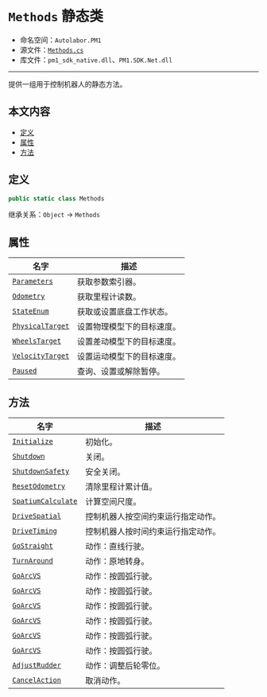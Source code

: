 # `Methods` 静态类

- 命名空间：`Autolabor.PM1`
- 源文件：[`Methods.cs`](https://github.com/autolaborcenter/Autolabor.PM1.SDK.Net/blob/master/PM1.SDK.Net/PM1.SDK.Net/Methods.cs)
- 库文件：`pm1_sdk_native.dll`、`PM1.SDK.Net.dll`

------

提供一组用于控制机器人的静态方法。

## 本文内容

- <a href="#定义">定义</a>
- <a href="#属性">属性</a>
- <a href="#方法">方法</a>

<a name="定义"></a>

## 定义

```c#
public static class Methods
```

继承关系：`Object` → `Methods`

<a name="属性"></a>

## 属性

| 名字                                       | 描述                     |
| ------------------------------------------ | ----------------------- |
| [`Parameters`](Methods/Parameters)         | 获取参数索引器。          |
| [`Odometry`](Methods/Odometry)             | 获取里程计读数。          |
| [`StateEnum`](Methods/StateEnum)           | 获取或设置底盘工作状态。   |
| [`PhysicalTarget`](Methods/PhysicalTarget) | 设置物理模型下的目标速度。 |
| [`WheelsTarget`](Methods/WheelsTarget)     | 设置差动模型下的目标速度。 |
| [`VelocityTarget`](Methods/VelocityTarget) | 设置运动模型下的目标速度。 |
| [`Paused`](Methods/Paused)                 | 查询、设置或解除暂停。     |

<a name="方法"></a>

## 方法

| 名字                                           | 描述                             |
| ---------------------------------------------- | ------------------------------- |
| [`Initialize`](Methods/Initialize)             | 初始化。                         |
| [`Shutdown`](Methods/Shutdown)                 | 关闭。                           |
| [`ShutdownSafety`](Methods/ShutdownSafety)     | 安全关闭。                       |
| [`ResetOdometry`](Methods/ResetOdometry)       | 清除里程计累计值。                |
| [`SpatiumCalculate`](Methods/SpatiumCalculate) | 计算空间尺度。                    |
| [`DriveSpatial`](Methods/DriveSpatial)         | 控制机器人按空间约束运行指定动作。  |
| [`DriveTiming`](Methods/DriveTiming)           | 控制机器人按时间约束运行指定动作。  |
| [`GoStraight`](Methods/GoStraight)             | 动作：直线行驶。                  |
| [`TurnAround`](Methods/TurnAround)             | 动作：原地转身。                  |
| [`GoArcVS`](Methods/GoArcVS)                   | 动作：按圆弧行驶。                |
| [`GoArcVS`](Methods/GoArcVA)                   | 动作：按圆弧行驶。                |
| [`GoArcVS`](Methods/GoArcWS)                   | 动作：按圆弧行驶。                |
| [`GoArcVS`](Methods/GoArcWA)                   | 动作：按圆弧行驶。                |
| [`GoArcVS`](Methods/GoArcVT)                   | 动作：按圆弧行驶。                |
| [`GoArcVS`](Methods/GoArcWT)                   | 动作：按圆弧行驶。                |
| [`AdjustRudder`](Methods/AdjustRudder)         | 动作：调整后轮零位。              |
| [`CancelAction`](Methods/CancelAction)         | 取消动作。                       |
